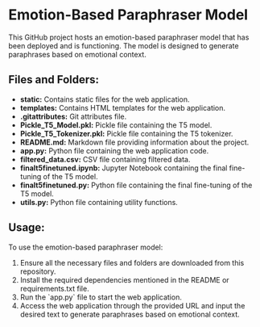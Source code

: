 <!DOCTYPE html>
<html lang="en">
<head>
<meta charset="UTF-8">
<meta name="viewport" content="width=device-width, initial-scale=1.0">
</head>
<body>
  <h1>Emotion-Based Paraphraser Model</h1>
  <p>This GitHub project hosts an emotion-based paraphraser model that has been deployed and is functioning. The model is designed to generate paraphrases based on emotional context.</p>

  <h2>Files and Folders:</h2>
  <ul>
    <li><strong>static:</strong> Contains static files for the web application.</li>
    <li><strong>templates:</strong> Contains HTML templates for the web application.</li>
    <li><strong>.gitattributes:</strong> Git attributes file.</li>
    <li><strong>Pickle_T5_Model.pkl:</strong> Pickle file containing the T5 model.</li>
    <li><strong>Pickle_T5_Tokenizer.pkl:</strong> Pickle file containing the T5 tokenizer.</li>
    <li><strong>README.md:</strong> Markdown file providing information about the project.</li>
    <li><strong>app.py:</strong> Python file containing the web application code.</li>
    <li><strong>filtered_data.csv:</strong> CSV file containing filtered data.</li>
    <li><strong>finalt5finetuned.ipynb:</strong> Jupyter Notebook containing the final fine-tuning of the T5 model.</li>
    <li><strong>finalt5finetuned.py:</strong> Python file containing the final fine-tuning of the T5 model.</li>
    <li><strong>utils.py:</strong> Python file containing utility functions.</li>
  </ul>

  <h2>Usage:</h2>
  <p>To use the emotion-based paraphraser model:</p>
  <ol>
    <li>Ensure all the necessary files and folders are downloaded from this repository.</li>
    <li>Install the required dependencies mentioned in the README or requirements.txt file.</li>
    <li>Run the `app.py` file to start the web application.</li>
    <li>Access the web application through the provided URL and input the desired text to generate paraphrases based on emotional context.</li>
  </ol>
</body>
</html>
